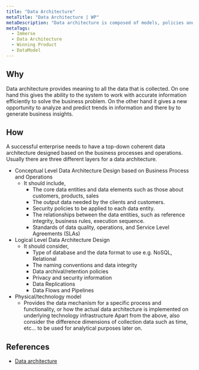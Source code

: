 ```yaml
---
title: "Data Architecture"
metaTitle: "Data Architecture | WP"
metaDescription: "Data architecture is composed of models, policies and rules or standards that govern which data is collected, data relationships, how it is stored, arranged, integrated, and processed."
metaTags:
  - Immerse
  - Data Architecture
  - Winning Product
  - DataModel
---
```



## Why
Data architecture provides meaning to all the data that is collected. On one hand this gives the ability to the system to work with accurate information efficiently to solve the business problem. On the other hand it gives a new opportunity to analyze and predict trends in information and there by to generate business insights.


## How
A successful enterprise needs to have a top-down coherent data architecture designed based on the business processes and operations. Usually there are three different layers for a data architecture.
- Conceptual Level Data Architecture Design based on Business Process and Operations
  - It should include,
    - The core data entities and data elements such as those about customers, products, sales
    - The output data needed by the clients and customers.
    - Security policies to be applied to each data entity.
    - The relationships between the data entities, such as reference integrity, business rules, execution sequence.
    - Standards of data quality, operations, and Service Level Agreements (SLAs)
- Logical Level Data Architecture Design
  - It should consider,
    - Type of database and the data format to use e.g. NoSQL, Relational
    - The naming conventions and data integrity
    - Data archival/retention policies
    - Privacy and security information
    - Data Replications
    - Data Flows and Pipelines
- Physical/technology model
  - Provides the data mechanism for a specific process and functionality, or how the actual data architecture is implemented on underlying technology infrastructure
Apart from the above, also consider the difference dimensions of collection data such as time, etc... to be used for analytical purposes later on.


## References
- [Data architecture](https://en.wikipedia.org/wiki/Data_architecture)